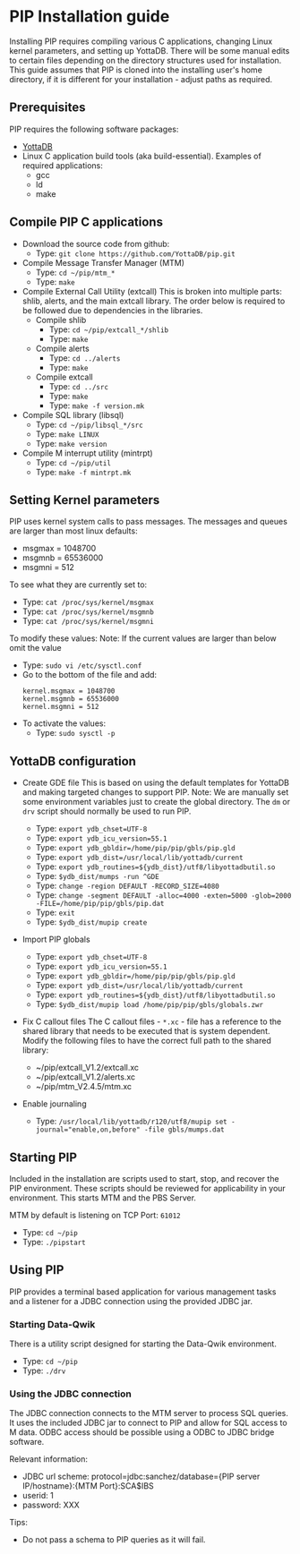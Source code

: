 # PIP Installation guide

Installing PIP requires compiling various C applications, changing Linux kernel parameters, and setting up YottaDB. There will be some manual edits to certain files depending on the directory structures used for installation. This guide assumes that PIP is cloned into the installing user's home directory, if it is different for your installation - adjust paths as required.

## Prerequisites
PIP requires the following software packages:

 * [YottaDB](https://github.com/YottaDB/YottaDB)
 * Linux C application build tools (aka build-essential). Examples of required applications:
   * gcc
   * ld
   * make

## Compile PIP C applications

 * Download the source code from github:
   * Type: `git clone https://github.com/YottaDB/pip.git`
 * Compile Message Transfer Manager (MTM)
   * Type: `cd ~/pip/mtm_*`
   * Type: `make`
 * Compile External Call Utility (extcall)
   This is broken into multiple parts: shlib, alerts, and the main extcall library. The order below is required to be followed due to dependencies in the libraries.
   * Compile shlib
     * Type: `cd ~/pip/extcall_*/shlib`
     * Type: `make`
   * Compile alerts
     * Type: `cd ../alerts`
     * Type: `make`
   * Compile extcall
     * Type: `cd ../src`
     * Type: `make`
     * Type: `make -f version.mk`
 * Compile SQL library (libsql)
   * Type: `cd ~/pip/libsql_*/src`
   * Type: `make LINUX`
   * Type: `make version`
 * Compile M interrupt utility (mintrpt)
   * Type: `cd ~/pip/util`
   * Type: `make -f mintrpt.mk`

## Setting Kernel parameters
PIP uses kernel system calls to pass messages. The messages and queues are larger than most linux defaults:

 * msgmax = 1048700
 * msgmnb = 65536000
 * msgmni = 512

 To see what they are currently set to:
 * Type: `cat /proc/sys/kernel/msgmax`
 * Type: `cat /proc/sys/kernel/msgmnb`
 * Type: `cat /proc/sys/kernel/msgmni`

 To modify these values:
 Note: If the current values are larger than below omit the value
 * Type: `sudo vi /etc/sysctl.conf`
 * Go to the bottom of the file and add:
   ```
   kernel.msgmax = 1048700
   kernel.msgmnb = 65536000
   kernel.msgmni = 512
   ```
  * To activate the values:
    * Type: `sudo sysctl -p`

## YottaDB configuration

 * Create GDE file
   This is based on using the default templates for YottaDB and making targeted changes to support PIP.
   Note: We are manually set some environment variables just to create the global directory. The `dm` or `drv` script should normally be used to run PIP.
    * Type: `export ydb_chset=UTF-8`
    * Type: `export ydb_icu_version=55.1`
    * Type: `export ydb_gbldir=/home/pip/pip/gbls/pip.gld`
    * Type: `export ydb_dist=/usr/local/lib/yottadb/current`
    * Type: `export ydb_routines=${ydb_dist}/utf8/libyottadbutil.so`
    * Type: `$ydb_dist/mumps -run ^GDE`
    * Type: `change -region DEFAULT -RECORD_SIZE=4080`
    * Type: `change -segment DEFAULT -alloc=4000 -exten=5000 -glob=2000 -FILE=/home/pip/pip/gbls/pip.dat`
    * Type: `exit`
    * Type: `$ydb_dist/mupip create`

 * Import PIP globals
   * Type: `export ydb_chset=UTF-8`
   * Type: `export ydb_icu_version=55.1`
   * Type: `export ydb_gbldir=/home/pip/pip/gbls/pip.gld`
   * Type: `export ydb_dist=/usr/local/lib/yottadb/current`
   * Type: `export ydb_routines=${ydb_dist}/utf8/libyottadbutil.so`
   * Type: `$ydb_dist/mupip load /home/pip/pip/gbls/globals.zwr`

 * Fix C callout files
   The C callout files - `*.xc` - file has a reference to the shared library that needs to be executed that is system dependent. Modify the following files to have the correct full path to the shared library:
   * ~/pip/extcall_V1.2/extcall.xc
   * ~/pip/extcall_V1.2/alerts.xc
   * ~/pip/mtm_V2.4.5/mtm.xc
 * Enable journaling
   * Type: `/usr/local/lib/yottadb/r120/utf8/mupip set -journal="enable,on,before" -file gbls/mumps.dat`

## Starting PIP
Included in the installation are scripts used to start, stop, and recover the PIP environment. These scripts should be reviewed for applicability in your environment. This starts MTM and the PBS Server.

MTM by default is listening on TCP Port: `61012`
 * Type: `cd ~/pip`
 * Type: `./pipstart`

## Using PIP
PIP provides a terminal based application for various management tasks and a listener for a JDBC connection using the provided JDBC jar.

### Starting Data-Qwik
There is a utility script designed for starting the Data-Qwik environment.
 * Type: `cd ~/pip`
 * Type: `./drv`

### Using the JDBC connection
The JDBC connection connects to the MTM server to process SQL queries. It uses the included JDBC jar to connect to PIP and allow for SQL access to M data. ODBC access should be possible using a ODBC to JDBC bridge software.

Relevant information:
 * JDBC url scheme: protocol=jdbc:sanchez/database={PIP server IP/hostname}:{MTM Port}:SCA$IBS
 * userid: 1
 * password: XXX

Tips:
 * Do not pass a schema to PIP queries as it will fail.
 